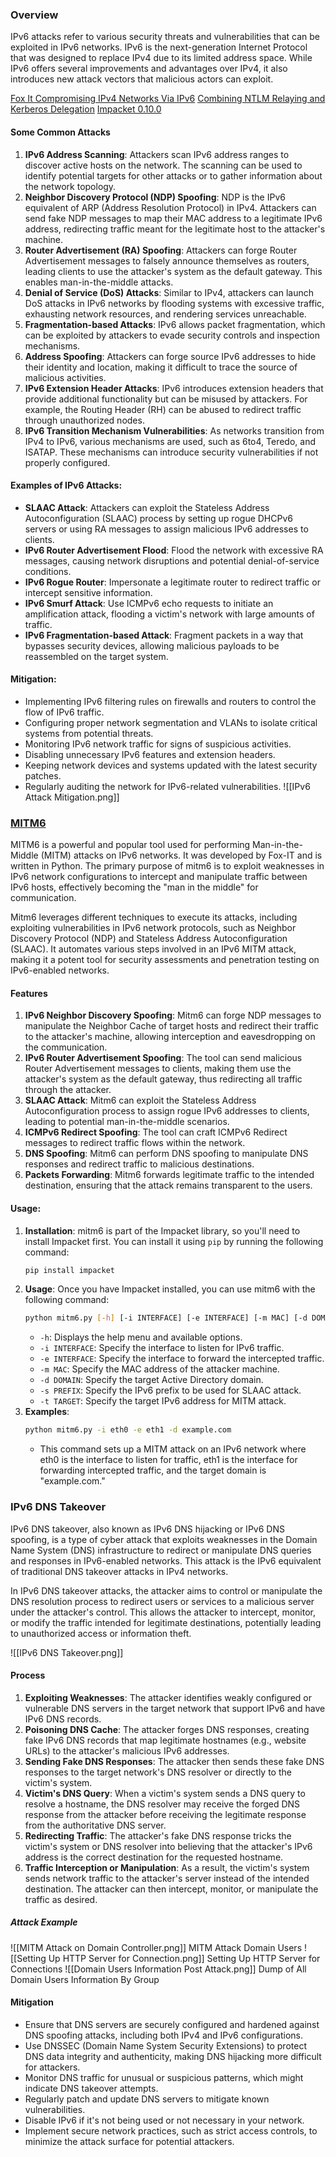 ### Overview
IPv6 attacks refer to various security threats and vulnerabilities that can be exploited in IPv6 networks. IPv6 is the next-generation Internet Protocol that was designed to replace IPv4 due to its limited address space. While IPv6 offers several improvements and advantages over IPv4, it also introduces new attack vectors that malicious actors can exploit.

[Fox It Compromising IPv4 Networks Via IPv6](https://blog.fox-it.com/2018/01/11/mitm6-compromising-ipv4-networks-via-ipv6/)
[Combining NTLM Relaying and Kerberos Delegation](https://dirkjanm.io/worst-of-both-worlds-ntlm-relaying-and-kerberos-delegation/)
[Impacket 0.10.0](https://github.com/fortra/impacket/releases)

#### Some Common Attacks
1. **IPv6 Address Scanning**: Attackers scan IPv6 address ranges to discover active hosts on the network. The scanning can be used to identify potential targets for other attacks or to gather information about the network topology.
2. **Neighbor Discovery Protocol (NDP) Spoofing**: NDP is the IPv6 equivalent of ARP (Address Resolution Protocol) in IPv4. Attackers can send fake NDP messages to map their MAC address to a legitimate IPv6 address, redirecting traffic meant for the legitimate host to the attacker's machine.
3. **Router Advertisement (RA) Spoofing**: Attackers can forge Router Advertisement messages to falsely announce themselves as routers, leading clients to use the attacker's system as the default gateway. This enables man-in-the-middle attacks.
4. **Denial of Service (DoS) Attacks**: Similar to IPv4, attackers can launch DoS attacks in IPv6 networks by flooding systems with excessive traffic, exhausting network resources, and rendering services unreachable.
5. **Fragmentation-based Attacks**: IPv6 allows packet fragmentation, which can be exploited by attackers to evade security controls and inspection mechanisms.
6. **Address Spoofing**: Attackers can forge source IPv6 addresses to hide their identity and location, making it difficult to trace the source of malicious activities.
7. **IPv6 Extension Header Attacks**: IPv6 introduces extension headers that provide additional functionality but can be misused by attackers. For example, the Routing Header (RH) can be abused to redirect traffic through unauthorized nodes.
8. **IPv6 Transition Mechanism Vulnerabilities**: As networks transition from IPv4 to IPv6, various mechanisms are used, such as 6to4, Teredo, and ISATAP. These mechanisms can introduce security vulnerabilities if not properly configured.

#### Examples of IPv6 Attacks:
- **SLAAC Attack**: Attackers can exploit the Stateless Address Autoconfiguration (SLAAC) process by setting up rogue DHCPv6 servers or using RA messages to assign malicious IPv6 addresses to clients.
- **IPv6 Router Advertisement Flood**: Flood the network with excessive RA messages, causing network disruptions and potential denial-of-service conditions.
- **IPv6 Rogue Router**: Impersonate a legitimate router to redirect traffic or intercept sensitive information.
- **IPv6 Smurf Attack**: Use ICMPv6 echo requests to initiate an amplification attack, flooding a victim's network with large amounts of traffic.
- **IPv6 Fragmentation-based Attack**: Fragment packets in a way that bypasses security devices, allowing malicious payloads to be reassembled on the target system.

#### Mitigation:
- Implementing IPv6 filtering rules on firewalls and routers to control the flow of IPv6 traffic.
- Configuring proper network segmentation and VLANs to isolate critical systems from potential threats.
- Monitoring IPv6 network traffic for signs of suspicious activities.
- Disabling unnecessary IPv6 features and extension headers.
- Keeping network devices and systems updated with the latest security patches.
- Regularly auditing the network for IPv6-related vulnerabilities.
![[IPv6 Attack Mitigation.png]]

### [MITM6](https://github.com/dirkjanm/mitm6.git)
MITM6 is a powerful and popular tool used for performing Man-in-the-Middle (MITM) attacks on IPv6 networks. It was developed by Fox-IT and is written in Python. The primary purpose of mitm6 is to exploit weaknesses in IPv6 network configurations to intercept and manipulate traffic between IPv6 hosts, effectively becoming the "man in the middle" for communication.

Mitm6 leverages different techniques to execute its attacks, including exploiting vulnerabilities in IPv6 network protocols, such as Neighbor Discovery Protocol (NDP) and Stateless Address Autoconfiguration (SLAAC). It automates various steps involved in an IPv6 MITM attack, making it a potent tool for security assessments and penetration testing on IPv6-enabled networks.

#### Features
1. **IPv6 Neighbor Discovery Spoofing**: Mitm6 can forge NDP messages to manipulate the Neighbor Cache of target hosts and redirect their traffic to the attacker's machine, allowing interception and eavesdropping on the communication.
2. **IPv6 Router Advertisement Spoofing**: The tool can send malicious Router Advertisement messages to clients, making them use the attacker's system as the default gateway, thus redirecting all traffic through the attacker.
3. **SLAAC Attack**: Mitm6 can exploit the Stateless Address Autoconfiguration process to assign rogue IPv6 addresses to clients, leading to potential man-in-the-middle scenarios.
4. **ICMPv6 Redirect Spoofing**: The tool can craft ICMPv6 Redirect messages to redirect traffic flows within the network.
5. **DNS Spoofing**: Mitm6 can perform DNS spoofing to manipulate DNS responses and redirect traffic to malicious destinations.
6. **Packets Forwarding**: Mitm6 forwards legitimate traffic to the intended destination, ensuring that the attack remains transparent to the users.

#### Usage:
1. **Installation**: mitm6 is part of the Impacket library, so you'll need to install Impacket first. You can install it using `pip` by running the following command:
	```bash
	pip install impacket
	```
2. **Usage**: Once you have Impacket installed, you can use mitm6 with the following command:
	```bash
	python mitm6.py [-h] [-i INTERFACE] [-e INTERFACE] [-m MAC] [-d DOMAIN] [-s PREFIX] [-t TARGET]
	```
	- `-h`: Displays the help menu and available options.
	- `-i INTERFACE`: Specify the interface to listen for IPv6 traffic.
	- `-e INTERFACE`: Specify the interface to forward the intercepted traffic.
	- `-m MAC`: Specify the MAC address of the attacker machine.
	- `-d DOMAIN`: Specify the target Active Directory domain.
	- `-s PREFIX`: Specify the IPv6 prefix to be used for SLAAC attack.
	- `-t TARGET`: Specify the target IPv6 address for MITM attack.
3. **Examples**:
	```bash
	python mitm6.py -i eth0 -e eth1 -d example.com
	```
	- This command sets up a MITM attack on an IPv6 network where eth0 is the interface to listen for traffic, eth1 is the interface for forwarding intercepted traffic, and the target domain is "example.com."

### IPv6 DNS Takeover
IPv6 DNS takeover, also known as IPv6 DNS hijacking or IPv6 DNS spoofing, is a type of cyber attack that exploits weaknesses in the Domain Name System (DNS) infrastructure to redirect or manipulate DNS queries and responses in IPv6-enabled networks. This attack is the IPv6 equivalent of traditional DNS takeover attacks in IPv4 networks.

In IPv6 DNS takeover attacks, the attacker aims to control or manipulate the DNS resolution process to redirect users or services to a malicious server under the attacker's control. This allows the attacker to intercept, monitor, or modify the traffic intended for legitimate destinations, potentially leading to unauthorized access or information theft.

![[IPv6 DNS Takeover.png]]

#### Process
1. **Exploiting Weaknesses**: The attacker identifies weakly configured or vulnerable DNS servers in the target network that support IPv6 and have IPv6 DNS records.
2. **Poisoning DNS Cache**: The attacker forges DNS responses, creating fake IPv6 DNS records that map legitimate hostnames (e.g., website URLs) to the attacker's malicious IPv6 addresses.
3. **Sending Fake DNS Responses**: The attacker then sends these fake DNS responses to the target network's DNS resolver or directly to the victim's system.
4. **Victim's DNS Query**: When a victim's system sends a DNS query to resolve a hostname, the DNS resolver may receive the forged DNS response from the attacker before receiving the legitimate response from the authoritative DNS server.
5. **Redirecting Traffic**: The attacker's fake DNS response tricks the victim's system or DNS resolver into believing that the attacker's IPv6 address is the correct destination for the requested hostname.
6. **Traffic Interception or Manipulation**: As a result, the victim's system sends network traffic to the attacker's server instead of the intended destination. The attacker can then intercept, monitor, or manipulate the traffic as desired.

##### Attack Example
![[MITM Attack on Domain Controller.png]]
MITM Attack Domain Users
![[Setting Up HTTP Server for Connection.png]]
Setting Up HTTP Server for Connections
![[Domain Users Information Post Attack.png]]
Dump of All Domain Users Information By Group

#### Mitigation
- Ensure that DNS servers are securely configured and hardened against DNS spoofing attacks, including both IPv4 and IPv6 configurations.
- Use DNSSEC (Domain Name System Security Extensions) to protect DNS data integrity and authenticity, making DNS hijacking more difficult for attackers.
- Monitor DNS traffic for unusual or suspicious patterns, which might indicate DNS takeover attempts.
- Regularly patch and update DNS servers to mitigate known vulnerabilities.
- Disable IPv6 if it's not being used or not necessary in your network.
- Implement secure network practices, such as strict access controls, to minimize the attack surface for potential attackers.



